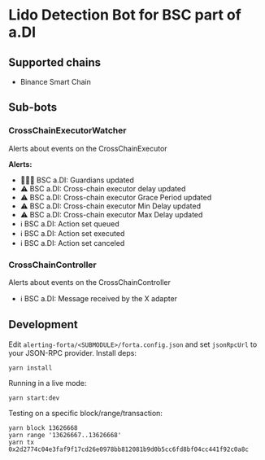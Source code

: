 # Lido Detection Bot for BSC part of a.DI

## Supported chains

- Binance Smart Chain

## Sub-bots

### CrossChainExecutorWatcher

Alerts about events on the CrossChainExecutor

**Alerts:**

- 🚨🚨🚨 BSC a.DI: Guardians updated
- ⚠️ BSC a.DI: Cross-chain executor delay updated
- ⚠️ BSC a.DI: Cross-chain executor Grace Period updated
- ⚠️ BSC a.DI: Cross-chain executor Min Delay updated
- ⚠️ BSC a.DI: Cross-chain executor Max Delay updated
- ℹ️ BSC a.DI: Action set queued
- ℹ️ BSC a.DI: Action set executed
- ℹ️ BSC a.DI: Action set canceled

### CrossChainController

Alerts about events on the CrossChainController

- ℹ️ BSC a.DI: Message received by the X adapter

## Development

Edit `alerting-forta/<SUBMODULE>/forta.config.json` and set `jsonRpcUrl` to your JSON-RPC provider. Install deps:

```
yarn install
```

Running in a live mode:

```
yarn start:dev
```

Testing on a specific block/range/transaction:

```
yarn block 13626668
yarn range '13626667..13626668'
yarn tx 0x2d2774c04e3faf9f17cd26e0978bb812081b9d0b5cc6fd8bf04cc441f92c0a8c
```
